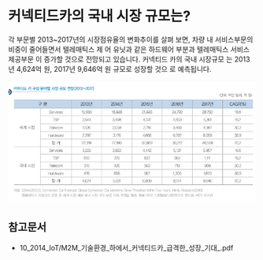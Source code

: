 # 커넥티드카의 국내 시장 규모는?

각 부문별 2013~2017년의 시장점유율의 변화추이를 살펴
보면, 차량 내 서비스부문의 비중이 줄어들면서 텔레매틱스 제
어 유닛과 같은 하드웨어 부분과 텔레매틱스 서비스 제공부문
이 증가할 것으로 전망되고 있습니다. 커넥티드 카의 국내 시장규모
는 2013년 4,624억 원, 2017년 9,646억 원 규모로 성장할 것으
로 예측됩니다.

![커넥티드카_구성분야별_시장규모전망](./images/커넥티드카_Q12_2_1.PNG)

## 참고문서
 - 10_2014_IoT/M2M_기술환경_하에서_커넥티드카_급격한_성장_기대_.pdf